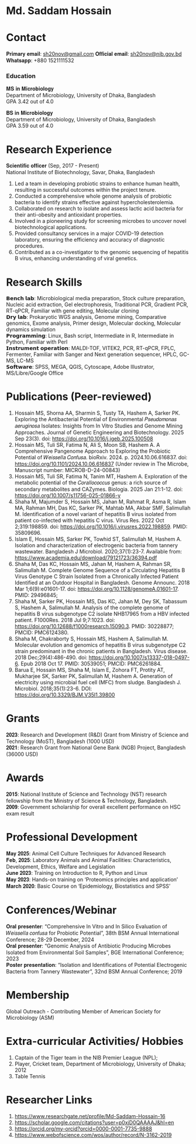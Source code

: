 # Md. Saddam Hossain
# Contact
𝐏𝐫𝐢𝐦𝐚𝐫𝐲 𝐞𝐦𝐚𝐢𝐥: sh20nov@gmail.com
𝐎𝐟𝐟𝐢𝐜𝐢𝐚𝐥 𝐞𝐦𝐚𝐢𝐥: sh20nov@nib.gov.bd
𝐖𝐡𝐚𝐭𝐬𝐚𝐩𝐩: +880 1521111532
### Education
𝐌𝐒 𝐢𝐧 𝐌𝐢𝐜𝐫𝐨𝐛𝐢𝐨𝐥𝐨𝐠𝐲                                                              
Department of Microbiology,
University of Dhaka, Bangladesh  
GPA 3.42 out of 4.0

𝐁𝐒 𝐢𝐧 𝐌𝐢𝐜𝐫𝐨𝐛𝐢𝐨𝐥𝐨𝐠𝐲                                                             
Department of Microbiology,
University of Dhaka, Bangladesh  
GPA 3.59 out of 4.0
# Research Experience
𝐒𝐜𝐢𝐞𝐧𝐭𝐢𝐟𝐢𝐜 𝐨𝐟𝐟𝐢𝐜𝐞𝐫 (Sep, 2017 - Present)                                             
National Institute of Biotechnology, Savar, Dhaka, Bangladesh  
  1. Led a team in developing probiotic strains to enhance human health, resulting in successful outcomes within the project tenure.                        
  2. Conducted a comprehensive whole genome analysis of probiotic bacteria to identify strains effective against hypercholesterolemia.                    
  3. Collaborated on research to isolate and assess lactic acid bacteria for their anti-obesity and antioxidant properties.              
  4. Involved in a pioneering study for screening microbes to uncover novel biotechnological applications.                  
  5. Provided consultancy services in a major COVID-19 detection laboratory, ensuring the efficiency and accuracy of diagnostic procedures.            
  6. Contributed as a co-investigator to the genomic sequencing of hepatitis B virus, enhancing understanding of viral genetics.

# Research Skills
𝗕𝗲𝗻𝗰𝗵 𝗹𝗮𝗯: Microbiological media preparation, Stock culture preparation, Nucleic acid extraction, Gel electrophoresis, Traditional PCR, Gradient PCR, RT-qPCR, Familiar with gene editing, Molecular cloning  
𝗗𝗿𝘆 𝗹𝗮𝗯: Prokaryotic WGS analysis, Genome mining, Comparative genomics, Exome analysis, Primer design, Molecular docking, Molecular dynamics simulation  
𝗣𝗿𝗼𝗴𝗿𝗮𝗺𝗺𝗶𝗻𝗴: Linux, Bash script, Intermediate in R, Intermediate in Python, Familiar with Perl  
𝗜𝗻𝘀𝘁𝗿𝘂𝗺𝗲𝗻𝘁 𝗼𝗽𝗲𝗿𝗮𝘁𝗶𝗼𝗻: MALDI-TOF, VITEK2, PCR, RT-qPCR, FPLC, Fermenter, Familiar with Sanger and Next generation sequencer, HPLC, GC-MS, LC-MS  
𝗦𝗼𝗳𝘁𝘄𝗮𝗿𝗲: SPSS, MEGA, QGIS, Cytoscape, Adobe Illustrator, MS/Libre/Google Office

# Publications (Peer-reviewed)
1. Hossain MS, Shorna AA, Sharmin S, Tusty TA, Hashem A, Sarker PK. Exploring the Antibacterial Potential of Environmental 𝑃𝑠𝑒𝑢𝑑𝑜𝑚𝑜𝑛𝑎𝑠 𝑎𝑒𝑟𝑢𝑔𝑖𝑛𝑜𝑠𝑎 Isolates: Insights from In Vitro Studies and Genome Mining Approaches. Journal of Genetic Engineering and Biotechnology. 2025 Sep 23(3). doi: https://doi.org/10.1016/j.jgeb.2025.100508  
2. Hossain MS, Tuli SR, Fatima N, Ali S, Moon SB, Hashem A. A Comprehensive Pangenome Approach to Exploring the Probiotic Potential of 𝑊𝑒𝑖𝑠𝑠𝑒𝑙𝑙𝑎 𝐶𝑜𝑛𝑓𝑢𝑠𝑎. bioRxiv. 2024. p. 2024.10.06.616837. doi: https://doi.org/10.1101/2024.10.06.616837 (Under review in The Microbe, Manuscript number: MICROB-D-24-00843)  
3. Hossain MS, Tuli SR, Fatima N, Tanim MT, Hashem A. Exploration of the metabolic potential of the 𝐶𝑜𝑟𝑎𝑙𝑙𝑜𝑐𝑜𝑐𝑐𝑢𝑠 genus: a rich source of secondary metabolites and CAZymes. Biologia. 2025 Jan 21:1-12. doi: https://doi.org/10.1007/s11756-025-01866-y  
4. Shaha M, Majumder S, Hossain MS, Jahan M, Rahmat R, Asma R, Islam MA, Rahman MH, Das KC, Sarker PK, Mahtab MA, Akbar SMF, Salimullah M. Identification of a novel variant of hepatitis B virus isolated from patient co-infected with hepatitis C virus. Virus Res. 2022 Oct 2;319:198859. doi: https://doi.org/10.1016/j.virusres.2022.198859. PMID: 35809696.  
5. Islam E, Hossain MS, Sarker PK, Towhid ST, Salimullah M, Hashem A. Isolation and characterization of electrogenic bacteria from tannery wastewater. Bangladesh J Microbiol. 2020;37(1):23-7. Available from: https://www.academia.edu/download/79121723/36394.pdf  
6. Shaha M, Das KC, Hossain MS, Jahan M, Hashem A, Rahman SR, Salimullah M. Complete Genome Sequence of a Circulating Hepatitis B Virus Genotype C Strain Isolated from a Chronically Infected Patient Identified at an Outdoor Hospital in Bangladesh. Genome Announc. 2018 Mar 1;6(9):e01601-17. doi: https://doi.org/10.1128/genomeA.01601-17. PMID: 29496845;   
7. Shaha M, Sarker PK, Hossain MS, Das KC, Jahan M, Dey SK, Tabassum S, Hashem A, Salimullah M. Analysis of the complete genome of hepatitis B virus subgenotype C2 isolate NHB17965 from a HBV infected patient. F1000Res. 2018 Jul 9;7:1023. doi: https://doi.org/10.12688/f1000research.15090.3. PMID: 30228877; PMCID: PMC6124380.  
8. Shaha M, Chakraborty S, Hossain MS, Hashem A, Salimullah M. Molecular evolution and genomics of hepatitis B virus subgenotype C2 strain predominant in the chronic patients in Bangladesh. Virus disease. 2018 Dec;29(4):486-490. doi: https://doi.org/10.1007/s13337-018-0497-6. Epub 2018 Oct 17. PMID: 30539051; PMCID: PMC6261884.  
9. Barua E, Hossain MS, Shaha M, Islam E, Zohora FT, Protity AT, Mukharjee SK, Sarker PK, Salimullah M, Hashem A. Generation of electricity using microbial fuel cell (MFC) from sludge. Bangladesh J. Microbiol. 2018;35(1):23-6. DOI: https://doi.org/10.3329/BJM.V35I1.39800

# Grants
𝟐𝟎𝟐𝟑: Research and Development (R&D) Grant from Ministry of Science and Technology (MoST), Bangladesh (1000 USD)  
𝟐𝟎𝟐𝟏: Research Grant from National Gene Bank (NGB) Project, Bangladesh (36000 USD)

# Awards
𝟐𝟎𝟏𝟓: National Institute of Science and Technology (NST) research fellowship from the Ministry of Science & Technology, Bangladesh.  
𝟐𝟎𝟎𝟗: Government scholarship for overall excellent performance on HSC exam result  

# Professional Development
𝐌𝐚𝐲 𝟐𝟎𝟐𝟓: Animal Cell Culture Techniques for Advanced Research  
𝐅𝐞𝐛, 𝟐𝟎𝟐𝟓: Laboratory Animals and Animal Facilities: Characteristics, Development, Ethics, Welfare and Legislation  
𝐉𝐮𝐧𝐞 𝟐𝟎𝟐𝟑: Training on Introduction to R, Python and Linux  
𝐌𝐚𝐲 𝟐𝟎𝟐𝟑: Hands-on training on ‘Proteomics principles and application’  
𝐌𝐚𝐫𝐜𝐡 𝟐𝟎𝟐𝟎: Basic Course on ‘Epidemiology, Biostatistics and SPSS’  

# Conferences/Webinar
𝐎𝐫𝐚𝐥 𝐩𝐫𝐞𝐬𝐞𝐧𝐭𝐞𝐫: “Comprehensive In Vitro and In Silico Evaluation of 𝑊𝑒𝑖𝑠𝑠𝑒𝑙𝑙𝑎 𝑐𝑜𝑛𝑓𝑢𝑠𝑎 for Probiotic Potential”, 38th BSM Annual International Conference; 28-29 December, 2024  
𝐎𝐫𝐚𝐥 𝐩𝐫𝐞𝐬𝐞𝐧𝐭𝐞𝐫: “Genomic Analysis of Antibiotic Producing Microbes Isolated from Environmental Soil Samples”, BGE International Conference; 2023  
𝐏𝐨𝐬𝐭𝐞𝐫 𝐩𝐫𝐞𝐬𝐞𝐧𝐭𝐚𝐭𝐢𝐨𝐧: “Isolation and Identifications of Potential Electrogenic Bacteria from Tannery Wastewater”, 32nd BSM Annual Conference; 2019  

# Membership
Global Outreach - Contributing Member of American Society for Microbiology (ASM)

# Extra-curricular Activities/ Hobbies
1. Captain of the Tiger team in the NIB Premier League (NPL);  
2. Player, Cricket team, Department of Microbiology, University of Dhaka; 2012
3. Table Tennis

# Researcher Links
1. https://www.researchgate.net/profile/Md-Saddam-Hossain-16
2. https://scholar.google.com/citations?user=p0xjD0QAAAAJ&hl=en
3. https://orcid.org/my-orcid?orcid=0000-0001-7735-9888
4. https://www.webofscience.com/wos/author/record/N-3162-2019
